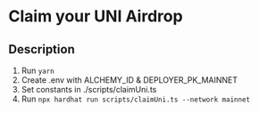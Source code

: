 # Claim your UNI Airdrop

## Description

1. Run `yarn`
2. Create .env with ALCHEMY_ID & DEPLOYER_PK_MAINNET
3. Set constants in ./scripts/claimUni.ts
4. Run `npx hardhat run scripts/claimUni.ts --network mainnet`
